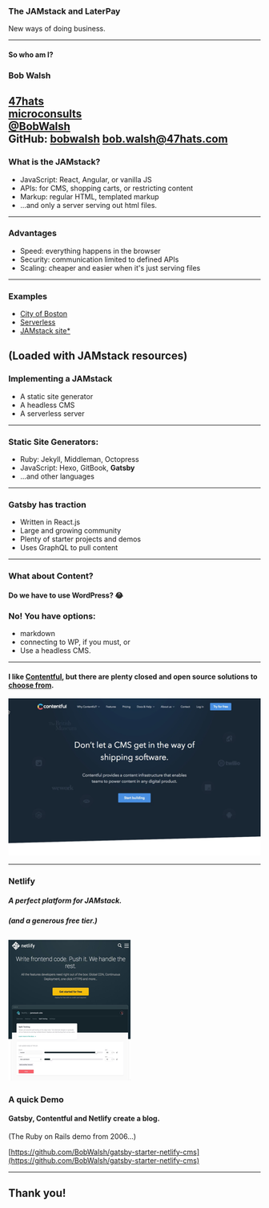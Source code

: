 ### The JAMstack and LaterPay 

New ways of doing business.

---
#### So who am I?

  ### Bob Walsh

  [47hats](https://47hats.com)<br/>
  [microconsults](https://microconsults.com)<br/>
  [@BobWalsh](https://twitter.com/BobWalsh)<br/>
  GitHub: [bobwalsh](https://github.com/BobWalsh)
  [bob.walsh@47hats.com](mailto:bob.walsh@47hats.com)
---

### What is the JAMstack?

- JavaScript: React, Angular, or vanilla JS
- APIs: for CMS, shopping carts, or restricting content
- Markup: regular HTML, templated markup
- ...and only a server serving out html files.

---
### Advantages

- Speed: everything happens in the browser
- Security: communication limited to defined APIs
- Scaling: cheaper and easier when it's just serving files
---

### Examples

- [City of Boston](https://budget.boston.gov/)
- [Serverless](https://serverless.com/)
- [JAMstack site*](https://jamstack.org/)

(Loaded with JAMstack resources)
---

### Implementing a JAMstack

- A static site generator
- A headless CMS
- A serverless server

---
### Static Site Generators:

- Ruby: Jekyll, Middleman, Octopress
- JavaScript: Hexo, GitBook, **Gatsby**
- ...and other languages

---
### Gatsby has traction

- Written in React.js
- Large and growing community
- Plenty of starter projects and demos
- Uses GraphQL to pull content


---

### What about Content?

#### Do we have to use WordPress? 😂

### No! You have options:

- markdown
- connecting to WP, if you must, or
- Use a headless CMS. 

---

#### I like [Contentful](https://www.contentful.com/), but there are plenty closed and open source solutions to [choose from](https://headlesscms.org/).


![Logo](assets/contentful.png)

---
### Netlify

##### A perfect platform for JAMstack.

##### (and a generous free tier.)

![Logo](assets/netlify.png)
---
### A quick Demo

#### Gatsby, Contentful and Netlify create a blog.

(The Ruby on Rails demo from 2006...)

[https://github.com/BobWalsh/gatsby-starter-netlify-cms](https://github.com/BobWalsh/gatsby-starter-netlify-cms)

---
## Thank you!

